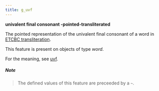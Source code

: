 ```yaml
---
title: g_uvf
---
```


**univalent final consonant -pointed-transliterated**


The pointed representation of the univalent final consonant of a word in
[ETCBC transliteration](https://shebanq.ancient-data.org/shebanq/static/docs/ETCBC4-transcription.pdf).

This feature is present on objects of type *word*.

For the meaning, see [uvf](uvf).

##### Note
> The defined values of this feature are preceeded by a `~`.


